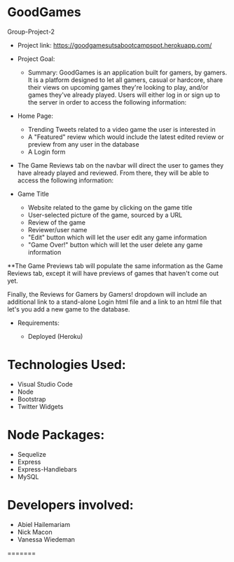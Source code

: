
# GoodGames
Group-Project-2
- Project link: https://goodgamesutsabootcampspot.herokuapp.com/

- Project Goal:   

  - Summary: GoodGames is an application built for gamers, by gamers. It is a platform designed to let all gamers, casual or hardcore, share their views on upcoming games they're looking to play, and/or games they've already played. Users will either log in or sign up to the server in order to access the following information:

- Home Page:
  - Trending Tweets related to a video game the user is interested in
  - A "Featured" review which would include the latest edited review or preview from any user in the database
  - A Login form

- The Game Reviews tab on the navbar will direct the user to games they have already played and reviewed. From there, they will be able to access the following information:

- Game Title
  - Website related to the game by clicking on the game title
  - User-selected picture of the game, sourced by a URL
  - Review of the game
  - Reviewer/user name
  - "Edit" button which will let the user edit any game information
  - "Game Over!" button which will let the user delete any game information

 **The Game Previews tab will populate the same information as the Game Reviews tab, except it will have previews of games that haven't come out yet.

 Finally, the Reviews for Gamers by Gamers! dropdown will include an additional link to a stand-alone Login html file and a link to an html file that let's you add a new game to the database.

 
- Requirements:  
  
  - Deployed (Heroku)

# Technologies Used:
- Visual Studio Code
- Node
- Bootstrap
- Twitter Widgets

# Node Packages:
- Sequelize
- Express
- Express-Handlebars
- MySQL

# Developers involved:
- Abiel Hailemariam
- Nick Macon
- Vanessa Wiedeman

=======


